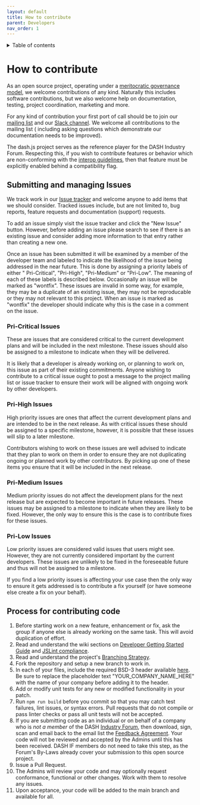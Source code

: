 ```yaml
---
layout: default 
title: How to contribute
parent: Developers
nav_order: 1
---
```


<details  markdown="block">
  <summary>
    Table of contents
  </summary>
  {: .text-delta }
1. TOC
{:toc}
</details>

# How to contribute

As an open source project, operating under
a [meritocratic governance model](https://github.com/Dash-Industry-Forum/dash.js/wiki/governance-model), we welcome
contributions of any kind. Naturally this includes software contributions, but we also welcome help on documentation,
testing, project coordination, marketing and more.

For any kind of contribution your first port of call should be to join
our [mailing list]( https://groups.google.com/d/forum/dashjs) and our [Slack channel](https://join.slack.com/t/dashif/shared_invite/zt-egme869x-JH~UPUuLoKJB26fw7wj3Gg). We welcome all contributions to the mailing list (
including asking questions which demonstrate our documentation needs to be improved).

The dash.js project serves as the reference player for the DASH Industry Forum. Respecting this, if you wish to
contribute features or behavior which are non-conforming with the [interop guidelines](https://dashif.org/guidelines/),
then that feature must be explicitly enabled behind a compatibility flag.

## Submitting and managing Issues

We track work in our [Issue tracker](https://github.com/Dash-Industry-Forum/dash.js/issues) and welcome anyone to add
items that we should consider. Tracked issues include, but are not limited to, bug reports, feature requests and
documentation (support) requests.

To add an issue simply visit the issue tracker and click the "New Issue" button. However, before adding an issue please
search to see if there is an existing issue and consider adding more information to that entry rather than creating a
new one.

Once an issue has been submitted it will be examined by a member of the developer team and labeled to indicate the
likelihood of the issue being addressed in the near future. This is done by assigning a priority labels of either "
Pri-Critical", "Pri-High", "Pri-Medium" or "Pri-Low". The meaning of each of these labels is described below.
Occasionally an issue will be marked as "wontfix". These issues are invalid in some way, for example, they may be a
duplicate of an existing issue, they may not be reproducable or they may not relevant to this project. When an issue is
marked as "wontfix" the developer should indicate why this is the case in a comment on the issue.

### Pri-Critical Issues

These are issues that are considered critical to the current development plans and will be included in the next
milestone. These issues should also be assigned to a milestone to indicate when they will be delivered.

It is likely that a developer is already working on, or planning to work on, this issue as part of their existing
commitments. Anyone wishing to contribute to a critical issue ought to post a message to the project mailing list or
issue tracker to ensure their work will be aligned with ongoing work by other developers.

### Pri-High Issues

High priority issues are ones that affect the current development plans and are intended to be in the next release. As
with critical issues these should be assigned to a specific milestone, however, it is possible that these issues will
slip to a later milestone.

Contributors wishing to work on these issues are well advised to indicate that they plan to work on them in order to
ensure they are not duplicating ongoing or planned work by other contributors. By picking up one of these items you
ensure that it will be included in the next release.

### Pri-Medium Issues

Medium priority issues do not affect the development plans for the next release but are expected to become important in
future releases. These issues may be assigned to a milestone to indicate when they are likely to be fixed. However, the
only way to ensure this is the case is to contribute fixes for these issues.

### Pri-Low Issues

Low priority issues are considered valid issues that users might see. However, they are not currently considered
important by the current developers. These issues are unlikely to be fixed in the foreseeable future and thus will not
be assigned to a milestone.

If you find a low priority issues is affecting your use case then the only way to ensure it gets addressed is to
contribute a fix yourself (or have someone else create a fix on your behalf).

## Process for contributing code

1. Before starting work on a new feature, enhancement or fix, ask the group if anyone else is already working on the
   same task. This will avoid duplication of effort.
1. Read and understand the wiki sections
   on [Developer Getting Started Guide](https://github.com/Dash-Industry-Forum/dash.js/wiki/Developer-Getting-Started-Guide)
   and [JSLint compliance](https://github.com/Dash-Industry-Forum/dash.js/wiki/JSLint-Compliance).
1. Read and understand the project's [Branching Strategy](http://nvie.com/posts/a-successful-git-branching-model/).
1. Fork the repository and setup a new branch to work in.
1. In each of your files, include the required BSD-3 header
   available [here](https://dashif.org/docs/dash.js.license-header.May2013.txt). Be sure to replace the placeholder
   text "YOUR_COMPANY_NAME_HERE" with the name of your company before adding it to the header.
1. Add or modify unit tests for any new or modified functionality in your patch.
1. Run `npm run build` before you commit so that you may catch test failures, lint issues, or syntax errors. Pull requests that
   do not compile or pass linter checks or pass all unit tests will not be accepted.
1. If you are submitting code as an individual or on behalf of a company who is _not a member_ of the
   DASH [Industry Forum](http://dashif.org/members), then download, sign, scan and email back to the email list
   the [Feedback Agreement](https://dashif.org/docs/DASH-IF-Feedback-Agreement-3-7-2014.pdf). Your code will not be
   reviewed and accepted by the Admins until this has been received. DASH IF members do not need to take this step, as
   the Forum's By-Laws already cover your submission to this open source project.
1. Issue a Pull Request.
1. The Admins will review your code and may optionally request conformance, functional or other changes. Work with them
   to resolve any issues.
1. Upon acceptance, your code will be added to the main branch and available for all.
